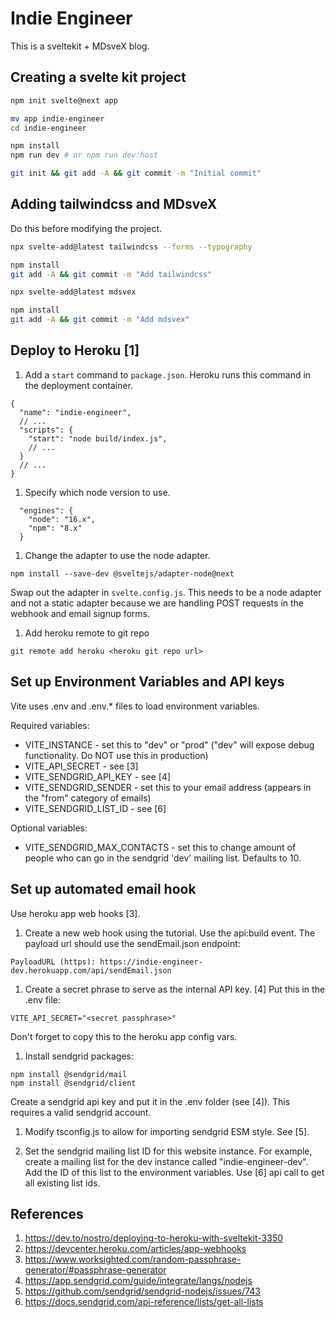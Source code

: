 # Indie Engineer

This is a sveltekit + MDsveX blog.

## Creating a svelte kit project

```bash
npm init svelte@next app

mv app indie-engineer
cd indie-engineer

npm install
npm run dev # or npm run dev:host

git init && git add -A && git commit -m "Initial commit"
```

## Adding tailwindcss and MDsveX

Do this before modifying the project.

```bash
npx svelte-add@latest tailwindcss --forms --typography

npm install
git add -A && git commit -m "Add tailwindcss"
```

```bash
npx svelte-add@latest mdsvex

npm install
git add -A && git commit -m "Add mdsvex"
```

## Deploy to Heroku [1]

1. Add a `start` command to `package.json`. Heroku runs this command in the deployment container.

```
{
  "name": "indie-engineer",
  // ...
  "scripts": {
    "start": "node build/index.js",
    // ...
  }
  // ...
}
```

1. Specify which node version to use.

```
  "engines": {
    "node": "16.x",
    "npm": "8.x"
  }
```

1. Change the adapter to use the node adapter.

```
npm install --save-dev @sveltejs/adapter-node@next
```

Swap out the adapter in `svelte.config.js`. This needs to be a node adapter and not a static adapter because we are handling POST requests in the webhook and email signup forms.

1. Add heroku remote to git repo

```
git remote add heroku <heroku git repo url>
```
## Set up Environment Variables and API keys

Vite uses .env and .env.\* files to load environment variables.

Required variables:

* VITE\_INSTANCE - set this to "dev" or "prod" ("dev" will expose debug functionality. Do NOT use this in production)
* VITE\_API\_SECRET - see [3]
* VITE\_SENDGRID\_API\_KEY - see [4]
* VITE\_SENDGRID\_SENDER - set this to your email address (appears in the "from" category of emails)
* VITE\_SENDGRID\_LIST\_ID - see [6]

Optional variables:

* VITE\_SENDGRID\_MAX\_CONTACTS - set this to change amount of people who can go in the sendgrid 'dev' mailing list. Defaults to 10.

## Set up automated email hook

Use heroku app web hooks [3].

1. Create a new web hook using the tutorial. Use the api:build event. The payload url should use the sendEmail.json endpoint:

```
PayloadURL (https): https://indie-engineer-dev.herokuapp.com/api/sendEmail.json
```

1. Create a secret phrase to serve as the internal API key. [4] Put this in the .env file:

```
VITE_API_SECRET="<secret passphrase>"
```

Don't forget to copy this to the heroku app config vars.

1. Install sendgrid packages:

```
npm install @sendgrid/mail
npm install @sendgrid/client
```

Create a sendgrid api key and put it in the .env folder (see [4]). This requires a valid sendgrid account.

1. Modify tsconfig.js to allow for importing sendgrid ESM style. See [5].

1. Set the sendgrid mailing list ID for this website instance. For example, create a mailing list for the dev instance called "indie-engineer-dev". Add the ID of this list to the environment variables. Use [6] api call to get all existing list ids.

## References

1. <https://dev.to/nostro/deploying-to-heroku-with-sveltekit-3350>
1. <https://devcenter.heroku.com/articles/app-webhooks>
1. <https://www.worksighted.com/random-passphrase-generator/#passphrase-generator>
1. <https://app.sendgrid.com/guide/integrate/langs/nodejs>
1. <https://github.com/sendgrid/sendgrid-nodejs/issues/743>
1. <https://docs.sendgrid.com/api-reference/lists/get-all-lists>

